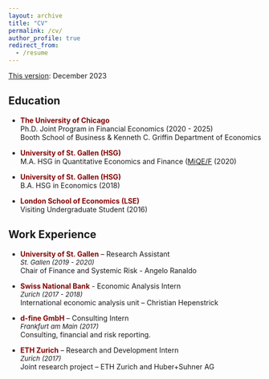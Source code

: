 ```yaml
---
layout: archive
title: "CV"
permalink: /cv/
author_profile: true
redirect_from:
  - /resume
---
```


[This version](../files/CavaleriFilippo_CV.pdf): December 2023 
<!---  Coming soon. --->

## Education
*  <span style="color:#840404"> **The University of Chicago**  </span> \
  Ph.D. Joint Program in Financial Economics  (2020 - 2025)\
  Booth School of Business & Kenneth C. Griffin Department of Economics

* <span style="color:#840404"> **University of St. Gallen (HSG)**  </span> \
  M.A. HSG in Quantitative Economics and Finance ([MiQE/F](https://www.unisg.ch/de/studium/programme/master/quantitative-economics-and-finance-miqe-f/) (2020)

* <span style="color:#840404"> **University of St. Gallen (HSG)**  </span> \
  B.A. HSG in Economics (2018)

*  <span style="color:#840404"> **London School of Economics (LSE)**  </span> \
  Visiting Undergraduate Student (2016)

## Work Experience
* <span style="color:#840404"> **University of St. Gallen**  </span> – Research Assistant\
   <font size="2"> _St. Gallen (2019 - 2020)_ </font> \
  Chair of Finance and Systemic Risk - Angelo Ranaldo

* <span style="color:#840404"> **Swiss National Bank**  </span> - Economic Analysis Intern\
   <font size="2"> _Zurich (2017 - 2018)_ </font>\
  International economic analysis unit – Christian Hepenstrick

* <span style="color:#840404"> **d-fine GmbH**  </span> – Consulting Intern\
   <font size="2"> _Frankfurt am Main (2017)_ </font> \
  Consulting, financial and risk reporting.

* <span style="color:#840404"> **ETH Zurich**  </span> – Research and Development Intern\
  <font size="2"> _Zurich (2017)_  </font>  \
  Joint research project – ETH Zurich and Huber+Suhner AG

